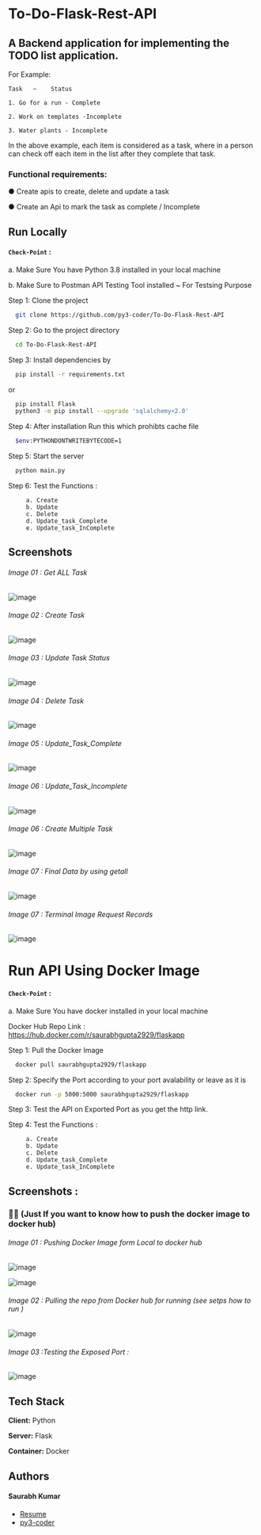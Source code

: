 
# To-Do-Flask-Rest-API

## A Backend application for implementing the TODO list application.

For Example: 

    Task   ~    Status

    1. Go for a run - Complete

    2. Work on templates -Incomplete

    3. Water plants - Incomplete

In the above example, each item is considered as a task, where in a person can check off each item in the list after they complete that task.

### Functional requirements:

● Create apis to create, delete and update a task

● Create an Api to mark the task as complete / Incomplete




## Run Locally

#### `Check-Point` :
  a. Make Sure You have Python 3.8 installed in your local machine

  b. Make Sure to Postman API Testing Tool installed ~ For Testsing Purpose


Step 1: Clone the project

```bash
  git clone https://github.com/py3-coder/To-Do-Flask-Rest-API
```

Step 2: Go to the project directory

```bash
  cd To-Do-Flask-Rest-API
```

Step 3: Install dependencies by 

```bash
  pip install -r requirements.txt
```

or

```bash
  pip install Flask
  python3 -m pip install --upgrade 'sqlalchemy<2.0'
```
Step 4: After installation Run this which prohibts cache file

```bash
  $env:PYTHONDONTWRITEBYTECODE=1  
```

Step 5: Start the server

```bash
  python main.py
```

Step 6: Test the Functions :
 
         a. Create 
         b. Update
         c. Delete
         d. Update_task_Complete
         e. Update_task_InComplete 



## Screenshots 

###### Image 01 : Get ALL Task
![image](https://user-images.githubusercontent.com/54509629/219830119-57581430-4280-4711-86e7-c57d05149098.png)

###### Image 02 : Create Task 
![image](https://user-images.githubusercontent.com/54509629/219830194-ce5db72e-33cb-4104-b480-a7014f6061bb.png)

###### Image 03 : Update Task Status 
![image](https://user-images.githubusercontent.com/54509629/219830315-aa25705f-4af3-400b-bdbb-0facdc17a4a4.png)

###### Image 04 : Delete Task 
![image](https://user-images.githubusercontent.com/54509629/219830361-416bf696-266f-4e29-854d-82e2fce094fd.png)

###### Image 05 : Update_Task_Complete
![image](https://user-images.githubusercontent.com/54509629/219830404-2623ad68-786b-4705-a37a-543cc9bd456d.png)

###### Image 06 : Update_Task_Incomplete
![image](https://user-images.githubusercontent.com/54509629/219830481-2500e49d-c9c4-4321-8f50-36bcbcdbc548.png)

###### Image 06 : Create Multiple Task
![image](https://user-images.githubusercontent.com/54509629/219830528-fb169f16-3b05-4026-83fc-9dd63db0202e.png)


###### Image 07 : Final Data by using getall
![image](https://user-images.githubusercontent.com/54509629/219830578-bf7731b3-1417-4d51-a3f3-ae88a7a011d2.png)


###### Image 07 : Terminal Image Request Records 
![image](https://user-images.githubusercontent.com/54509629/219830900-82346746-e789-44a5-a8bb-007946ba0758.png)



# Run API Using Docker Image

#### `Check-Point` :
  a. Make Sure You have docker installed in your local machine

Docker Hub Repo Link : https://hub.docker.com/r/saurabhgupta2929/flaskapp

Step 1: Pull the Docker Image 

```bash
  docker pull saurabhgupta2929/flaskapp
```

Step 2: Specify the Port according to your port avalability or leave as it is

```bash
  docker run -p 5000:5000 saurabhgupta2929/flaskapp
```

Step 3: Test the API on Exported Port as you get the http link.

Step 4: Test the Functions :
 
         a. Create 
         b. Update
         c. Delete
         d. Update_task_Complete
         e. Update_task_InComplete 
         
 ## Screenshots : 
 
 ### 🚀🚀 (Just If you want to know how to push the docker image to docker hub)
 
 ###### Image 01 : Pushing Docker Image form Local to docker hub 
 
 ![image](https://user-images.githubusercontent.com/54509629/219855418-5497ae2b-44f9-4719-8356-2de1c21115bf.png)
 
 ![image](https://user-images.githubusercontent.com/54509629/219855436-2ab014ad-db8d-4457-b635-2a9209fbc1c7.png)
 
  ###### Image 02 : Pulling the repo from Docker hub for running (see setps how to run )
  
  ![image](https://user-images.githubusercontent.com/54509629/219855561-f8c10b0c-b002-4c82-8ee8-b9bc49531ea3.png)
  
  ###### Image 03 :Testing the Exposed Port  :

 ![image](https://user-images.githubusercontent.com/54509629/219855631-1e265761-a7d1-42d0-b6e9-9844e0b06ed2.png)


## Tech Stack

**Client:** Python

**Server:** Flask 

**Container:** Docker 

## Authors

#### Saurabh Kumar
- [Resume](https://drive.google.com/file/d/1IVS-E_wNaUecqiVlsEOZWiotnNtUEkCz/view?usp=share_link)
- [py3-coder](https://www.github.com/py3-coder)
  
 






